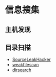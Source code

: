# 信息搜集

## 主机发现

## 目录扫描

* [SourceLeakHacker](https://github.com/WangYihang/SourceLeakHacker)
* [weakfilescan](https://github.com/ring04h/weakfilescan)
* [dirsearch](https://github.com/maurosoria/dirsearch)



